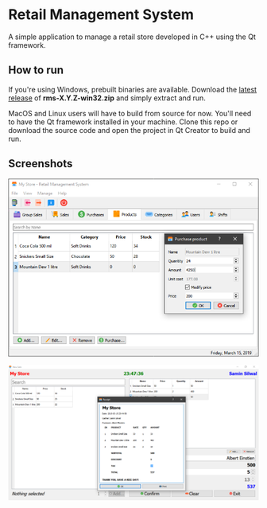 # Retail Management System

A simple application to manage a retail store developed in C++ using
the Qt framework.

## How to run

If you're using Windows, prebuilt binaries are available. Download the [latest release](https://github.com/smnslwl/Retail_Management_System/releases/latest) of **rms-X.Y.Z-win32.zip** and simply extract and run.

MacOS and Linux users will have to build from source for now. You'll
need to have the Qt framework installed in your machine. Clone this repo or download the source code and open the project in Qt Creator to build and run.

## Screenshots

![Purchase](screenshots/purchase.png)

![Sale](screenshots/sale.png)
